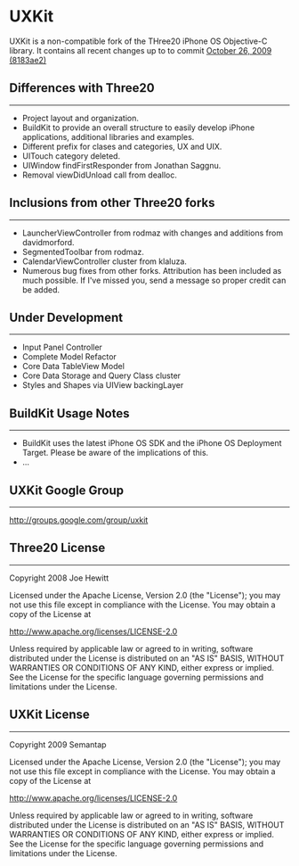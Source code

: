 # UXKit

UXKit is a non-compatible fork of the THree20 iPhone OS Objective-C library. It contains all recent changes up to to 
commit [October 26, 2009 (8183ae2)](http://github.com/joehewitt/three20/commit/8183ae25528bbc575ab41a41227756f06c166240)

## Differences with Three20

---

* Project layout and organization.
* BuildKit to provide an overall structure to easily develop iPhone applications, additional libraries and examples.
* Different prefix for clases and categories, UX and UIX.
* UITouch category deleted.
* UIWindow findFirstResponder from Jonathan Saggnu.
* Removal viewDidUnload call from dealloc.

## Inclusions from other Three20 forks

---

* LauncherViewController from rodmaz with changes and additions from davidmorford.
* SegmentedToolbar  from rodmaz.
* CalendarViewController cluster from klaluza.
* Numerous bug fixes from other forks. Attribution has been included as much possible. If I've missed you, send a message so proper credit can be added.


## Under Development

---

* Input Panel Controller
* Complete Model Refactor
* Core Data TableView Model
* Core Data Storage and Query Class cluster
* Styles and Shapes via UIView backingLayer

## BuildKit Usage Notes

---

* BuildKit uses the latest iPhone OS SDK and the iPhone OS Deployment Target. Please be aware of the implications of this.
* ...



## UXKit Google Group

---

http://groups.google.com/group/uxkit


## Three20 License

---

Copyright 2008 Joe Hewitt
 
Licensed under the Apache License, Version 2.0 (the "License");
you may not use this file except in compliance with the License.
You may obtain a copy of the License at
 
   http://www.apache.org/licenses/LICENSE-2.0
 
Unless required by applicable law or agreed to in writing, software
distributed under the License is distributed on an "AS IS" BASIS,
WITHOUT WARRANTIES OR CONDITIONS OF ANY KIND, either express or implied.
See the License for the specific language governing permissions and
limitations under the License.

## UXKit License

---

Copyright 2009 Semantap
 
Licensed under the Apache License, Version 2.0 (the "License");
you may not use this file except in compliance with the License.
You may obtain a copy of the License at
 
   http://www.apache.org/licenses/LICENSE-2.0
 
Unless required by applicable law or agreed to in writing, software
distributed under the License is distributed on an "AS IS" BASIS,
WITHOUT WARRANTIES OR CONDITIONS OF ANY KIND, either express or implied.
See the License for the specific language governing permissions and
limitations under the License.

